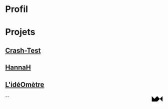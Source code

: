 # Profil
# Projets
## [Crash-Test](https://maxime.hanicotte.net/Crash-Test)
## [HannaH](https://maxime.hanicotte.net/HannaH)
## [L'idéOmètre](https://ideometre.fr)

<a href="https://maxime.hanicotte.net"><img src="./mx-logo.png" width="36" alt="MX" align="right"></a>

--
